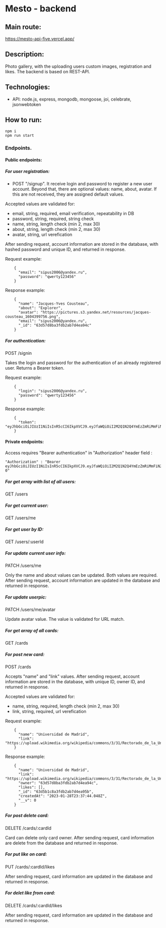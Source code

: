 # Mesto - backend

## Main route:

https://mesto-api-five.vercel.app/

## Description:

Photo gallery, with the uploading users custom images, registration and likes.
The backend is based on REST-API.
  
## Technologies:
- API: node.js, express, mongodb, mongoose, joi, celebrate, jsonwebtoken

## How to run:

```
npm i
npm run start
```

### Endpoints.

#### Public endpoints:

##### For user registration:
  	
  - POST "/signup". It receive login and password to register a new user account. Beyond that, there are optional values: name, about, avatar. If this are not received, they are assigned default values.
  

  Accepted values are validated for:
   - email, string, required, email verification, repeatability in DB
   - password, string, required, string check
   - name, string, length check (min 2, max 30)
   - about, string, length check (min 2, max 30)
   - avatar, string, url verefication

  After sending request, account information are stored in the database, with hashed password and unique ID, and returned in response.

Request example:
```
    {
      "email": "sipus2006@yandex.ru",
      "password": "qwerty123456"
    }
```
Response example:
```
    {
      "name": "Jacques-Yves Cousteau",
      "about": "Explorer",
      "avatar": "https://pictures.s3.yandex.net/resources/jacques-cousteau_1604399756.png",
      "email": "sipus2006@yandex.ru",
      "_id": "63d57d8ba3fdb2ab7d4ea94c"
    }
```
##### For authentication:
  POST /signin
  
  Takes the login and password for the authentication of an already registered user. Returns a Bearer token.
 
Request example:
```
	{
      "login": "sipus2006@yandex.ru",
      "password": "qwerty123456"
    }
```
Response example:
```
    {
      "token": "eyJhbGciOiJIUzI1NiIsInR5cCI6IkpXVCJ9.eyJfaWQiOiI2M2Q1N2Q4YmEzZmRiMmFiN2Q0ZWE5NGMiLCJpYXQiOjE2NzQ5MzU5NDEsImV4cCI6MTY3NTU0MDc0MX0.Tz0SLJUdn_afkyCGynNDPMpMeUUyufeyX12GnesIip4"
    }
```

#### Private endpoints:
  
  Access requires "Bearer authentication" in "Authorization" header field :
  ```
  "Authorization" : "Bearer eyJhbGciOiJIUzI1NiIsInR5cCI6IkpXVCJ9.eyJfaWQiOiI2M2Q1N2Q4YmEzZmRiMmFiN2Q0ZWE5NGMiLCJpYXQiOjE2NzQ5NDE2NTIsImV4cCI6MTY3NTU0NjQ1Mn0.SJFh1w4XIjbHGyexunpynnkUE7iK9Suwkb93D0wzU-0"
  ```

##### For get array with list of all users:
  GET /users

##### For get current user:
  GET /users/me

##### For get user by ID:
  GET /users/:userId

##### For update current user info:
  PATCH /users/me
  
  Only the name and about values can be updated. Both values are required. After sending request, account information are updated in the database and returned in response.
  
##### For update userpic:
  PATCH /users/me/avatar
  
  Update avatar value. The value is validated for URL match.
  
##### For get array of all cards:
  GET /cards
  
##### For post new card:
  POST /cards
  
  Accepts "name" and "link" values. After sending request, account information are stored in the database, with unique ID, owner ID, and returned in response.
  
  Accepted values are validated for:
   - name, string, required, length check (min 2, max 30)
   - link, string, required, url verefication
 

Request example:
```
    {
      "name": "Universidad de Madrid",
      "link": "https://upload.wikimedia.org/wikipedia/commons/3/31/Rectorado_de_la_Universidad_Complutense_de_Madrid.jpg"
    }
```
Response example:
```
    {
      "name": "Universidad de Madrid",
      "link": "https://upload.wikimedia.org/wikipedia/commons/3/31/Rectorado_de_la_Universidad_Complutense_de_Madrid.jpg",
      "owner": "63d57d8ba3fdb2ab7d4ea94c",
      "likes": [],
      "_id": "63d5b1c8a3fdb2ab7d4ea95b",
      "createdAt": "2023-01-28T23:37:44.048Z",
      "__v": 0
    }
```

##### For post delete card:
  DELETE /cards/:cardId
  
  Card can delete only card owner. After sending request, card information are delete from the database and returned in response.
  
##### For put like on card:
  PUT /cards/:cardId/likes
  
  After sending request, card information are updated in the database and returned in response.
  

##### For delet like from card:
  DELETE /cards/:cardId/likes
  
  After sending request, card information are updated in the database and returned in response.
